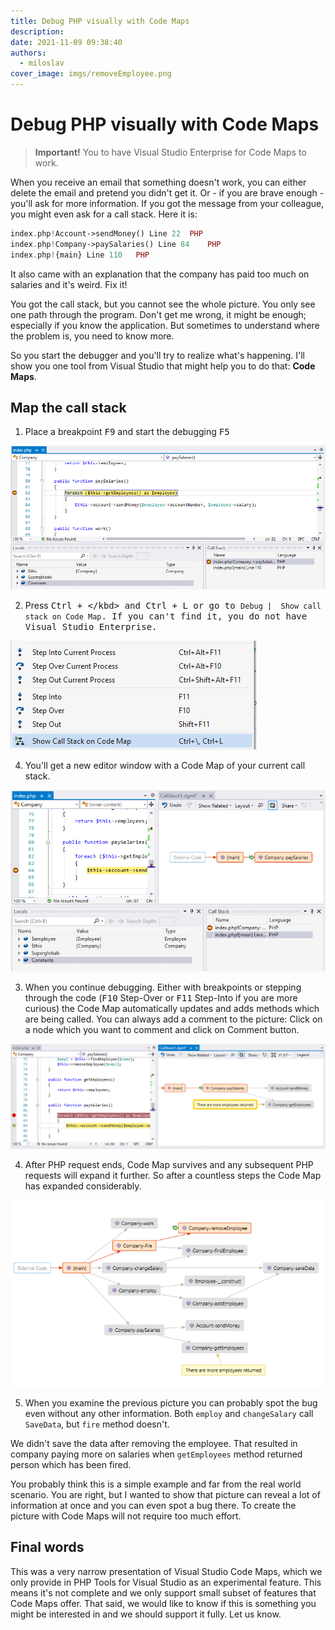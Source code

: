 ```yaml
---
title: Debug PHP visually with Code Maps
description: 
date: 2021-11-09 09:38:40
authors:
  - miloslav
cover_image: imgs/removeEmployee.png
---
```


# Debug PHP visually with Code Maps

> **Important!** You to have Visual Studio Enterprise for Code Maps to work.

<!-- more -->

When you receive an email that something doesn't work, you can either delete the email and pretend you didn't get it. Or - if you are brave enough - you'll ask for more information. If you got the message from your colleague, you might even ask for a call stack. Here it is:

```php
index.php!Account->sendMoney() Line 22	PHP
index.php!Company->paySalaries() Line 84	PHP
index.php!{main} Line 110	PHP
```

It also came with an explanation that the company has paid too much on salaries and it's weird. Fix it!

You got the call stack, but you cannot see the whole picture. You only see one path through the program. Don't get me wrong, it might be enough; especially if you know the application. But sometimes to understand where the problem is, you need to know more.

So you start the debugger and you'll try to realize what's happening. I'll show you one tool from Visual Studio that might help you to do that: **Code Maps**.

## Map the call stack

1. Place a breakpoint <kbd>F9</kbd> and start the debugging <kbd>F5</kbd>

![Application is paused on breakpoint](imgs/breakpoint.png)

2. Press <kbd>Ctrl + \</kbd> and <kbd>Ctrl + L</kbd> or go to `Debug |  Show call stack on Code Map`. If you can't find it, you do not have Visual Studio Enterprise.

![Show call stack on Code Map Command](imgs/show-callstack-on-codemap.png)

4. You'll get a new editor window with a Code Map of your current call stack.

![Current call stack on code map](imgs/codemap1.png)

3. When you continue debugging. Either with breakpoints or stepping through the code (<kbd>F10</kbd> Step-Over or <kbd>F11</kbd> Step-Into if you are more curious) the Code Map automatically updates and adds methods which are being called. You can always add a comment to the picture: Click on a node which you want to comment and click on Comment button.

![Current call stack on code map with comment](imgs/codemap2-with-comment.png)

4. After PHP request ends, Code Map survives and any subsequent PHP requests will expand it further.  So after a countless steps the Code Map has expanded considerably. 

![Code map with multiple methods](imgs/big-codemap.png)

5. When you examine the previous picture you can probably spot the bug even without any other information. Both `employ` and `changeSalary` call `SaveData`, but `fire` method doesn't. 

  We didn't save the data after removing the employee. That resulted in company paying more on salaries when `getEmployees` method returned person which has been fired.

You probably think this is a simple example and far from the real world scenario. You are right, but I wanted to show that picture can reveal a lot of information at once and you can even spot a bug there. To create the picture with Code Maps will not require too much effort.

## Final words

This was a very narrow presentation of Visual Studio Code Maps, which we only provide in PHP Tools for Visual Studio as an experimental feature. This means it's not complete and we only support small subset of features that Code Maps offer. That said, we would like to know if this is something you might be interested in and we should support it fully. Let us know.
